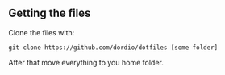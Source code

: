 ## Getting the files

Clone the files with:
```
git clone https://github.com/dordio/dotfiles [some folder]
```
After that move everything to you home folder.
